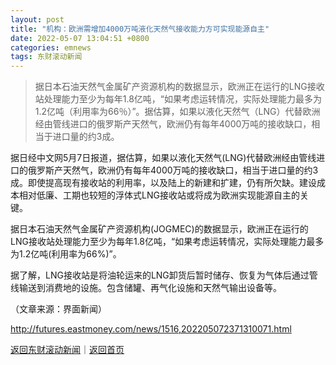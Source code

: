 ```yaml
---
layout: post
title: "机构：欧洲需增加4000万吨液化天然气接收能力方可实现能源自主"
date: 2022-05-07 13:04:51 +0800
categories: emnews
tags: 东财滚动新闻
---
```

> 据日本石油天然气金属矿产资源机构的数据显示，欧洲正在运行的LNG接收站处理能力至少为每年1.8亿吨，“如果考虑运转情况，实际处理能力最多为1.2亿吨（利用率为66％）”。据估算，如果以液化天然气（LNG）代替欧洲经由管线进口的俄罗斯产天然气，欧洲仍有每年4000万吨的接收缺口，相当于进口量的约3成。

<p>据日经中文网5月7日报道，据估算，如果以液化天然气(LNG)代替欧洲经由管线进口的俄罗斯产天然气，欧洲仍有每年4000万吨的接收缺口，相当于进口量的约3成。即使提高现有接收站的利用率，以及陆上的新建和扩建，仍有所欠缺。建设成本相对低廉、工期也较短的浮体式LNG接收站或将成为欧洲实现能源自主的关键。</p><p>据日本石油天然气金属矿产资源机构(JOGMEC)的数据显示，欧洲正在运行的LNG接收站处理能力至少为每年1.8亿吨，“如果考虑运转情况，实际处理能力最多为1.2亿吨(利用率为66%)”。</p><p>据了解，LNG接收站是将油轮运来的LNG卸货后暂时储存、恢复为气体后通过管线输送到消费地的设施。包含储罐、再气化设施和天然气输出设备等。</p><p></p><p class="em_media">（文章来源：界面新闻）</p>

<http://futures.eastmoney.com/news/1516,202205072371310071.html>

[返回东财滚动新闻](//finews.withounder.com/emnews/)｜[返回首页](//finews.withounder.com/)